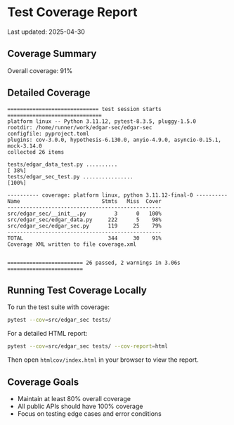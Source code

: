 # Test Coverage Report

Last updated: 2025-04-30

## Coverage Summary

Overall coverage: 91%

## Detailed Coverage

```
============================= test session starts ==============================
platform linux -- Python 3.11.12, pytest-8.3.5, pluggy-1.5.0
rootdir: /home/runner/work/edgar-sec/edgar-sec
configfile: pyproject.toml
plugins: cov-3.0.0, hypothesis-6.130.0, anyio-4.9.0, asyncio-0.15.1, mock-3.14.0
collected 26 items

tests/edgar_data_test.py ..........                                      [ 38%]
tests/edgar_sec_test.py ................                                 [100%]

---------- coverage: platform linux, python 3.11.12-final-0 ----------
Name                          Stmts   Miss  Cover
-------------------------------------------------
src/edgar_sec/__init__.py         3      0   100%
src/edgar_sec/edgar_data.py     222      5    98%
src/edgar_sec/edgar_sec.py      119     25    79%
-------------------------------------------------
TOTAL                           344     30    91%
Coverage XML written to file coverage.xml


======================== 26 passed, 2 warnings in 3.06s ========================
```

## Running Test Coverage Locally

To run the test suite with coverage:

```bash
pytest --cov=src/edgar_sec tests/
```

For a detailed HTML report:

```bash
pytest --cov=src/edgar_sec tests/ --cov-report=html
```

Then open `htmlcov/index.html` in your browser to view the report.

## Coverage Goals

- Maintain at least 80% overall coverage
- All public APIs should have 100% coverage
- Focus on testing edge cases and error conditions
